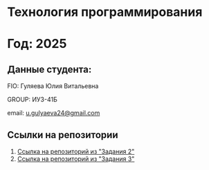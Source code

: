 # Технология программирования
# Год: 2025

## Данные студента:

FIO: Гуляева Юлия Витальевна

GROUP: ИУ3-41Б

email: u.gulyaeva24@gmail.com

## Ссылки на репозитории

1. [Ссылка на репозиторий из "Задания 2" ](https://github.com/PinguinCake/ToP_2025)
2. [Ссылка на репозиторий из "Задания 3"](https://github.com/PinguinCake/HW_proga)